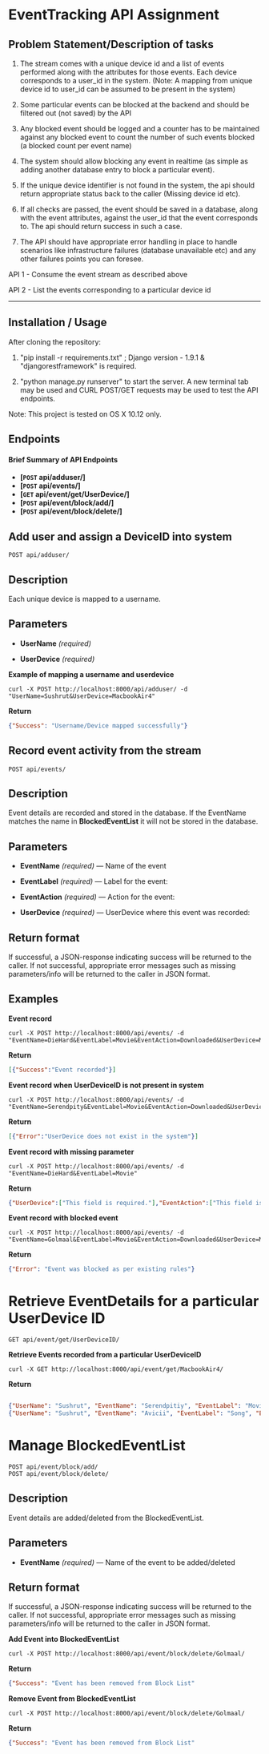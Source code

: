 # EventTracking API Assignment 

## Problem Statement/Description of tasks 
1) The stream comes with a  unique device id  and a list of events performed along with the attributes for those events. Each device corresponds to a  user_id  in the system. (Note: A mapping from unique device id to user_id can be assumed to be present in the system)

2) Some particular events can be blocked at the backend and should be filtered out (not saved) by the API

3) Any blocked event should be logged and a counter has to be maintained against any blocked event to count the number of such events blocked (a blocked count per event name)

4) The system should allow blocking any event in realtime (as simple as adding another database entry to block a particular event).

5) If the unique device identifier is not found in the system, the api should return appropriate status back to the caller (Missing device id etc).

6) If all checks are passed, the event should be saved in a database, along with the event attributes, against the  user_id  that the event corresponds to. The api should return success in such a case.

7) The API should have appropriate error handling in place to handle scenarios like infrastructure failures (database unavailable etc) and any other failures points you can foresee.

API 1 - Consume the event stream as described above

API 2 - List the events corresponding to a particular device id
***

## Installation / Usage

After cloning the repository: 

1) "pip install -r requirements.txt" ; Django version - 1.9.1 & "djangorestframework" is required.

2) "python manage.py runserver" to start the server. A new terminal tab may be used and CURL POST/GET requests may be used to test the API endpoints.

Note: This project is tested on OS X 10.12 only. 

## Endpoints

#### Brief Summary of API Endpoints 

- **[<code>POST</code> api/adduser/]**
- **[<code>POST</code> api/events/]**
- **[<code>GET</code> api/event/get/UserDevice/]**
- **[<code>POST</code> api/event/block/add/]**
- **[<code>POST</code> api/event/block/delete/]**

## Add user and assign a DeviceID into system

    POST api/adduser/

## Description

Each unique device is mapped to a username.

## Parameters

- **UserName** _(required)_ 

- **UserDevice** _(required)_ 

**Example of mapping a username and userdevice**

    curl -X POST http://localhost:8000/api/adduser/ -d "UserName=Sushrut&UserDevice=MacbookAir4"

**Return** 

```json
{"Success": "Username/Device mapped successfully"}
```

## Record event activity from the stream

    POST api/events/

## Description

Event details are recorded and stored in the database. If the EventName matches the name in **BlockedEventList** it will not be stored in the database.


## Parameters

- **EventName** _(required)_ — Name of the event

- **EventLabel** _(required)_ — Label for the event:

- **EventAction** _(required)_ — Action for the event:

- **UserDevice** _(required)_ — UserDevice where this event was recorded:

## Return format

If successful, a JSON-response indicating success will be returned to the caller. If not successful, appropriate error messages such as missing parameters/info will be returned to the caller in JSON format.


## Examples

**Event record**

    curl -X POST http://localhost:8000/api/events/ -d "EventName=DieHard&EventLabel=Movie&EventAction=Downloaded&UserDevice=MacbookPro" 

**Return** 

```json
[{"Success":"Event recorded"}]
``` 

**Event record when UserDeviceID is not present in system**

    curl -X POST http://localhost:8000/api/events/ -d "EventName=Serendpity&EventLabel=Movie&EventAction=Downloaded&UserDevice=Lenovo442" 


**Return** 

```json
[{"Error":"UserDevice does not exist in the system"}]
```

**Event record with missing parameter**

    curl -X POST http://localhost:8000/api/events/ -d "EventName=DieHard&EventLabel=Movie"

**Return**

```json
{"UserDevice":["This field is required."],"EventAction":["This field is required."]}
```


**Event record with blocked event**

    curl -X POST http://localhost:8000/api/events/ -d "EventName=Golmaal&EventLabel=Movie&EventAction=Downloaded&UserDevice=MacbookAir"

**Return** 

```json
{"Error": "Event was blocked as per existing rules"}
```

# Retrieve EventDetails for a particular UserDevice ID

    GET api/event/get/UserDeviceID/

**Retrieve Events recorded from a particular UserDeviceID**

    curl -X GET http://localhost:8000/api/event/get/MacbookAir4/
    

**Return** 

```json

{"UserName": "Sushrut", "EventName": "Serendpitiy", "EventLabel": "Movie", "EventAction": "Downloaded", "EventTime": "2017-07-05 18:16"}
{"UserName": "Sushrut", "EventName": "Avicii", "EventLabel": "Song", "EventAction": "Downloaded", "EventTime": "2017-07-05 18:17"}

```


# Manage BlockedEventList

    POST api/event/block/add/
    POST api/event/block/delete/

## Description

Event details are added/deleted from the BlockedEventList.

## Parameters

- **EventName** _(required)_ — Name of the event to be added/deleted


## Return format

If successful, a JSON-response indicating success will be returned to the caller. If not successful, appropriate error messages such as missing parameters/info will be returned to the caller in JSON format.


**Add Event into BlockedEventList**

    curl -X POST http://localhost:8000/api/event/block/delete/Golmaal/

**Return** 

```json
{"Success": "Event has been removed from Block List"
```

**Remove Event from BlockedEventList**

    curl -X POST http://localhost:8000/api/event/block/delete/Golmaal/

**Return** 

```json
{"Success": "Event has been removed from Block List"
```






